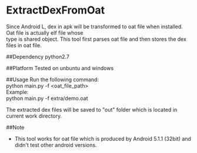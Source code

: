 # ExtractDexFromOat
Since Android L, dex in apk will be transformed to oat file when installed. Oat file is actually elf file whose <br>
type is shared object. This tool first parses oat file and then stores the dex files in oat file.

##Dependency
python2.7 <br>

##Platform
Tested on unbuntu and windows<br>

##Usage
Run the following command:<br>
python main.py -f <oat_file_path><br>
Example:<br>
python main.py -f extra/demo.oat <br>

The extracted dex files will be saved to "out" folder which is located in current work directory.

##Note
* This tool works for oat file which is produced by Android 5.1.1 (32bit) and didn't test other android versions.
